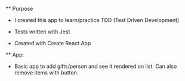 ** Purpose 

* I created this app to learn/practice TDD (Test Driven Development)

- Tests written with Jest

- Created with Create React App


** App:

- Basic app to add gifts/person and see it rendered on list.  Can also remove items with button.